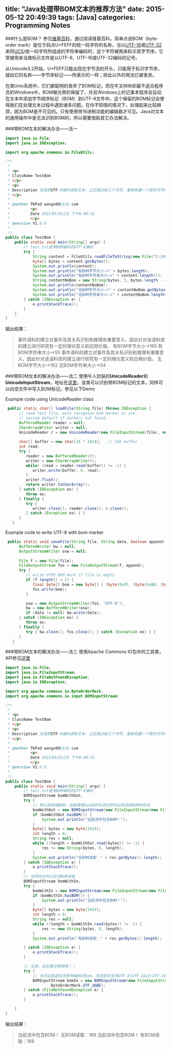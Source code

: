 title: "Java处理带BOM文本的推荐方法"
date: 2015-05-12 20:49:39
tags: [Java]
categories: Programming Notes
---

###什么是BOM？
参见[维基百科](http://zh.wikipedia.org/zh-cn/%E4%BD%8D%E5%85%83%E7%B5%84%E9%A0%86%E5%BA%8F%E8%A8%98%E8%99%9F)，通过阅读维基百科，简单点说BOM（byte-order mark）是位于码点U+FEFF的统一码字符的名称，当以[UTF-16](http://zh.wikipedia.org/wiki/UTF-16)或[UTF-32](http://zh.wikipedia.org/wiki/UTF-32)来将[UCS](http://zh.wikipedia.org/wiki/%E9%80%9A%E7%94%A8%E5%AD%97%E7%AC%A6%E9%9B%86)/统一码字符所组成的字符串编码时，这个字符被用来标示其字节序。它常被用来当做标示文件是以UTF-8、UTF-16或UTF-32编码的记号。

从Unicode3.2开始，U+FEFF只能出现在字节流的开头，只能用于标识字节序，就如它的名称——字节序标记——所表示的一样；除此以外的用法已被舍弃。

在类Unix系统中，它们都聪明的舍弃了BOM标记，而在牛叉哄哄却最不适合程序员的Windows中，BOM被光荣的保留了，并且Windows上的记事本程序会自动在文本中添加字节顺序标记（BOM）到UTF-8文件中。这个保留的BOM标记会使得我们在处理文本过程中遇到诸多问题。在你不知情的情况下，处理起来比较麻烦，因为BOM是不可见的。只有使用带16进制功能的编辑器才可见。Java对文本的通用操作中是无法识别BOM的，所以需要借助其它办法解决。

###带BOM文本的解决办法——法一
```java
import java.io.File;
import java.io.IOException;

import org.apache.commons.io.FileUtils;

/**
 * 
 * <p>
 * ClassName TestBom
 * </p>
 * <p>
 * Description 先按照UTF-8编码读取文本，之后跳过前三个字符，重新构建一个新的字符串，需要Apache commons IO包
 * </p>
 * 
 * @author TKPad wangx89@126.com
 *         <p>
 *         Date 2015年5月12日 下午8:08:32
 *         </p>
 * @version V1.0.0
 *
 */
public class TestBom {
	public static void main(String[] args) {
		// test.txt是带BOM编码的UTF-8编码
		try {
			String content = FileUtils.readFileToString(new File("C:/Users/TKPad/Desktop/test.txt"));
			byte[] bytes = content.getBytes();
			System.out.println(content);
			System.out.println("有BOM字节大小->" + bytes.length);
			System.out.println("有BOM字符串大小->" + content.length());
			String contentNoBom = new String(bytes, 3, bytes.length - 3);
			System.out.println(contentNoBom);
			System.out.println("无BOM字节大小->" + contentNoBom.getBytes().length);
			System.out.println("无BOM字符串大小->" + contentNoBom.length());
		} catch (IOException e) {
			e.printStackTrace();
		}
	}
}
```

输出结果：
>﻿事件语料的建立对事件及其关系识别和推理有重要意义，因此针对该语料库的建立进行研究有一定的理论意义和应用价值。
有BOM字节大小->165
有BOM字符串大小->55
事件语料的建立对事件及其关系识别和推理有重要意义，因此针对该语料库的建立进行研究有一定的理论意义和应用价值。
无BOM字节大小->162
无BOM字符串大小->54

###带BOM文本的解决办法——法二
使用牛人封装的**UnicodeReader**和**UnicodeInputStream**，地址在[这里](http://koti.mbnet.fi/akini/java/unicodereader/)，该类可以识别带BOM标记的文本，同样可以向空文件中写入BOM标记。参见以下Demo

Example code using UnicodeReader class
```java
 public static char[] loadFile(String file) throws IOException {
      // read text file, auto recognize bom marker or use 
      // system default if markers not found.
      BufferedReader reader = null;
      CharArrayWriter writer = null;
      UnicodeReader r = new UnicodeReader(new FileInputStream(file), null);
		
      char[] buffer = new char[16 * 1024];   // 16k buffer
      int read;
      try {
         reader = new BufferedReader(r);
         writer = new CharArrayWriter();
         while( (read = reader.read(buffer)) != -1) {
            writer.write(buffer, 0, read);
         }
         writer.flush();
         return writer.toCharArray();
      } catch (IOException ex) {
         throw ex;
      } finally {
         try {
            writer.close(); reader.close(); r.close();
         } catch (Exception ex) { }
      }
   }
```

Example code to write UTF-8 with bom marker
```java
 public static void saveFile(String file, String data, boolean append) throws IOException {
      BufferedWriter bw = null;
      OutputStreamWriter osw = null;
		
      File f = new File(file);
      FileOutputStream fos = new FileOutputStream(f, append);
      try {
         // write UTF8 BOM mark if file is empty
         if (f.length() < 1) {
            final byte[] bom = new byte[] { (byte)0xEF, (byte)0xBB, (byte)0xBF };
            fos.write(bom);
         }

         osw = new OutputStreamWriter(fos, "UTF-8");
         bw = new BufferedWriter(osw);
         if (data != null) bw.write(data);
      } catch (IOException ex) {
         throw ex;
      } finally {
         try { bw.close(); fos.close(); } catch (Exception ex) { }
      }
   }
```
###带BOM文本的解决办法——法三
使用Apache Commons IO包中的工具类，API参见[这里](http://commons.apache.org/proper/commons-io/apidocs/org/apache/commons/io/input/BOMInputStream.html)

```java
import java.io.File;
import java.io.FileInputStream;
import java.io.FileNotFoundException;
import java.io.IOException;

import org.apache.commons.io.ByteOrderMark;
import org.apache.commons.io.input.BOMInputStream;

/**
 * 
 * <p>
 * ClassName TestBom
 * </p>
 * <p>
 * Description 先按照UTF-8编码读取文本，之后跳过前三个字符，重新构建一个新的字符串
 * </p>
 * 
 * @author TKPad wangx89@126.com
 *         <p>
 *         Date 2015年5月12日 下午8:08:32
 *         </p>
 * @version V1.0.0
 *
 */
public class TestBom {
	public static void main(String[] args) {
		// test.txt是带BOM编码的UTF-8编码
		BOMInputStream bomWithOut;
		try {
			// 默认排除掉BOM，但是使用hasBOM方法仍然可以检测到BOM的存在
			bomWithOut = new BOMInputStream(new FileInputStream(new File("C:/Users/TKPad/Desktop/test.txt")));
			if (bomWithOut.hasBOM()) {
				System.out.println("当前流中包含BOM！");
			}
			byte[] bytes = new byte[1024];
			int length = 0;
			String res = null;
			while ((length = bomWithOut.read(bytes)) != -1) {
				res += new String(bytes, 0, length);
			}
			System.out.println("无BOM读取：" + res.getBytes().length);
		} catch (IOException e) {
			e.printStackTrace();
		}
		// 当然你也可以包含BOM读取
		BOMInputStream bomWithIn;
		try {
			bomWithIn = new BOMInputStream(new FileInputStream(new File("C:/Users/TKPad/Desktop/test.txt")), true);
			if (bomWithIn.hasBOM()) {
				System.out.println("当前流中包含BOM！");
			}
			byte[] bytes = new byte[1024];
			int length = 0;
			String res = null;
			while ((length = bomWithIn.read(bytes)) != -1) {
				res += new String(bytes, 0, length);
			}
			System.out.println("有BOM读取：" + res.getBytes().length);

		} catch (IOException e) {
			e.printStackTrace();
		}

		// 注意，此处要注释掉哦！！
		try {
			// 也可以指定检测多种编码的bom，但目前仅支持UTF-8/UTF-16LE/UTF-16BE三种，对于UTF32之类不支持。
			BOMInputStream bomIn = new BOMInputStream(new FileInputStream(new File("")), ByteOrderMark.UTF_16LE,
					ByteOrderMark.UTF_16BE);
		} catch (FileNotFoundException e) {
			e.printStackTrace();
		}

	}
}
```
输出结果：
>当前流中包含BOM！
无BOM读取：166
当前流中包含BOM！
有BOM读取：169
